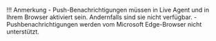 !!! Anmerkung
    - Push-Benachrichtigungen müssen in Live Agent und in Ihrem Browser aktiviert sein. Andernfalls sind sie nicht verfügbar.
    - Pushbenachrichtigungen werden vom Microsoft Edge-Browser nicht unterstützt.